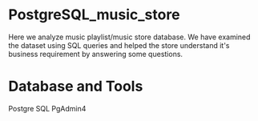 # PostgreSQL_music_store

Here we analyze music playlist/music store database. We have examined the dataset using SQL queries and helped the store understand it's business requirement by answering some questions.

# Database and Tools

Postgre SQL
PgAdmin4
